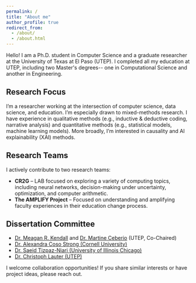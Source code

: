 ```yaml
---
permalink: /
title: "About me"
author_profile: true
redirect_from: 
  - /about/
  - /about.html
---
```


Hello! I am a Ph.D. student in Computer Science and a graduate researcher at the University of Texas at El Paso (UTEP). I completed all my education at UTEP, including two Master's degrees-- one in Computational Science and another in Engineering.

## Research Focus
I’m a researcher working at the intersection of computer science, data science, and education. I’m especially drawn to mixed-methods research. I have experience in qualitative methods (e.g., inductive & deductive coding, narrative analysis) and quantitative methods (e.g., statistical models, machine learning models). More broadly, I’m interested in causality and AI explainability (XAI) methods. 

## Research Teams
I actively contribute to two research teams:

 
* **CR2G** – LAB focused on exploring a variety of computing topics, including neural networks, decision-making under uncertainty, optimization, and computer arithmetic.
* **The AMPLIFY Project** – Focused on understanding and amplifying faculty experiences in their education change process. 

## Dissertation Committee
* [Dr. Meagan R. Kendall](https://www.utep.edu/engineering/amplify/team/) and [Dr. Martine Ceberio](https://martineceberio.fr/)  (UTEP, Co-Chaired)  
* [Dr. Alexandra Coso Strong (Cornell University)](https://www.engineering.cornell.edu/people/alexandra-coso-strong/)
* [Dr. Saeid Tizpaz-Niari (University of Illinois Chicago)](https://tizpaz.github.io/)
* [Dr. Christoph Lauter (UTEP)](https://www.christoph-lauter.org/)

I welcome collaboration opportunities! If you share similar interests or have project ideas, please reach out.
